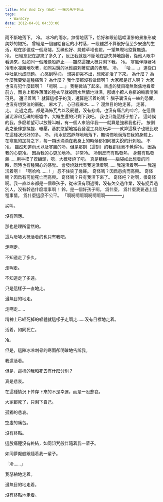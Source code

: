 ```yaml
---
title: War And Cry（WnC）——痛苦永不休止
tags:
  - War&Cry
date: 2012-04-01 04:33:00
---
```


雨不斷地落下。
冷。
冰冷的雨水，無情地落下，恰好和眼前這幅淒慘的景象形成美妙的襯托。
曾經是一個自給自足的小村落，一段雖然不算很好但至少安逸的生活，現在卻儼成一個廢墟，瓦礫也好、屍體草堆也罷，一望無際地飽覽無遺。
冷。
已經忘記在那跪了多久了，反正我就是不斷地在那失神地跪著，從他人眼中看過來，就如同一個雕像般靜止——雖然這裡大概只剩下我。
冷。
寒風伴隨著冰冷雨水凜厲地吹著，如同尖銳的冰錐般刺著皮膚的表層。
冷。
「哈……」
連從口中吐氣也成問題。
心感到壓抑。
想哭卻哭不出，想死卻活了下來。
為什麼？
為什麼我要受這種痛苦？
為什麼？
我什麼都沒有做錯啊？
大家都是好人啊？
大家也沒有犯什麼錯啊？
「呃啊……」
我稍微站了起來，空虛的雙目毫無聚焦地看着前方，而身上那件薄薄的睡衣早就被雨水無情地淋濕，那嬌小撩人身軀的輪廓清晰可見。
還活着嗎？
就算這樣子的我，還算是活着的嗎？
腦子裏沒有一絲的恐懼，也沒有想哭泣的衝動。
麻木了。
心已經麻木……？
漫無目的地走著。
走著。
走。
走過之處，都是滿佈瓦片以及屍體，沒有悲鳴，也沒有痛苦的呻吟，在這個滿泥濘和瓦礫的廢墟中，大概生還的只剩下我吧。
我也只能這樣子想了。
這時候的我，多麼希望可以放聲叫喊，有一個人來陪伴我——就算是強暴我也行。
按倒我之後肆意揉捏、輾壓，基於慾望地當我發泄工具般玩弄——就算這樣子也總比現在這種狀況好的多。
冷。
雨水依然靜靜地地落下，無憐憫地滴落在我的身體上，在寒風的加持之下，每一顆水滴滴在我身上的時候都如同被尖銳的針刺般。
不冷。
雖然知道雨水以及寒風的冷，但是那刻（這刻）的我卻絲毫不覺得冷。
因為我的心更冷。
因為我的心更加地冷。
非常冷。
冷到反而有點發熱。
身體有點發熱……用手摸了摸額頭，嗯，大概發燒了吧。
真是糟糕——腦袋如此想着的同時，同時也有種開心的感覺。
會發燒就代表我還活着啊……
我還活着啊——
我還活着啊！
「啊哈哈……！」
忍不住笑了幾聲。
奇怪嗎？因爲患病而高興。
奇怪嗎？因爲有可能死亡而高興。
奇怪嗎？只有我活下來了。
奇怪吧？對啊，很奇怪啊。我一直以來都是一個乖孩子，從來沒有頂過嘴，沒有欠交過作業，沒有捉弄過別人，沒有幹過什麼壞事啊！
鈴，是一個好孩子啊。
爲什麼。
爲什麼我要遇上這種事情。
爲什麼這麼不公平。
「啊啊啊啊啊啊啊啊啊————」

尖叫。

沒有回應。

那也是理所當然的。

這片廢墟大概活着的也只有我吧。

走啊走。

不知道走了多久。

走啊走。

不知道走了多遠。

只是這樣子一直地走。

漫無目的地走。

走啊走……

精神上已經死掉的軀體就這樣子走啊走……沒有目標地走着。

活着，如同死亡。

冷。

但是，這陣冰冷刺骨的寒雨卻明確地告訴我。

我還活着。

但是，這樣的我和死去有什麼分別？

真是悲哀。

在這種情況下倖存下來的不是幸運，而是一股悲哀。

大家都死了，只剩下自己。

孤獨的悲哀。

空虛的痛苦。

沒有終點。

這股痛楚沒有終結，如同詛咒般伴隨着我一輩子。

如同夢魘般跟隨着我一輩子。

「冷……」

我瑟縮地走着。

漫無目的地走着。

沒有終點地走着。
